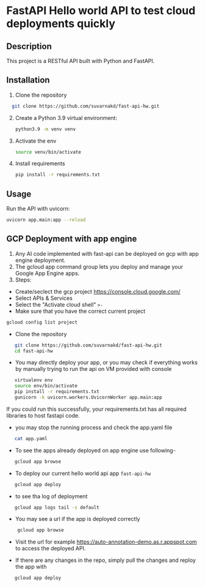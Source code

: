 # FastAPI Hello world API to test cloud deployments quickly

## Description
This project is a RESTful API built with Python and FastAPI.

## Installation
1. Clone the repository
 ```bash
   git clone https://github.com/suvarnakd/fast-api-hw.git
```
2. Create a Python 3.9 virtual environment:
   ```bash
   python3.9 -m venv venv
3. Activate the env
   ```bash
   source venv/bin/activate
4. Install requirements
   ```bash
   pip install -r requirements.txt
## Usage
Run the API with uvicorn:
   ```bash
   uvicorn app.main:app --reload
   ```

## GCP Deployment with app engine

1. Any AI code implemented with fast-api can be deployed on gcp with app engine deployment. 
2. The gcloud app command group lets you deploy and manage your Google App Engine apps.   
3. Steps:

- Create/seclect the gcp project  https://console.cloud.google.com/
- Select APIs & Services
- Select the "Activate cloud shell" `>-`
- Make sure that you have the correct current project 
```bash 
gcloud config list project
```
- Clone the repository
```bash
   git clone https://github.com/suvarnakd/fast-api-hw.git
   cd fast-api-hw
 ```  
- You may directly deploy your app, or you may check if everything works by manually trying to run the api on VM provided with console
```bash
   virtualenv env
   source env/bin/activate
   pip install -r requirements.txt
   gunicorn -k uvicorn.workers.UvicornWorker app.main:app
```
If you could run this successfully, your requirements.txt has all required libraries to host fastapi code.
- you may stop the running process and check the app.yaml file
```bash
   cat app.yaml
```
- To see the apps already deployed on app engine use following-
```bash
   gcloud app browse
```
- To deploy our  current hello world api app `fast-api-hw`
``` bash
   gcloud app deploy
```
- to see tha log of deployment
``` bash
   gcloud app logs tail -s default
```
- You may see a url if the app is deployed correctly
``` bash
    gcloud app browse
```
- Visit the url for example https://auto-annotation-demo.as.r.appspot.com to access the deployed API.

- If there are any changes in the repo, simply pull the changes and reploy the app with
```bash
   gcloud app deploy


